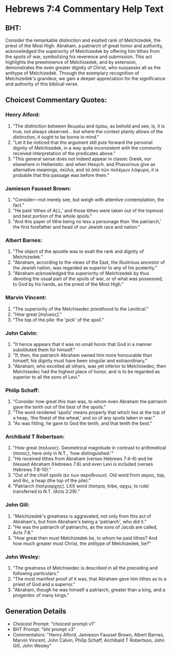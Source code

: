 # Hebrews 7:4 Commentary Help Text

## BHT:
Consider the remarkable distinction and exalted rank of Melchizedek, the priest of the Most High. Abraham, a patriarch of great honor and authority, acknowledged the superiority of Melchizedek by offering him tithes from the spoils of war, symbolizing his reverence and submission. This act highlights the preeminence of Melchizedek, and by extension, demonstrates the even greater dignity of Christ, who surpasses all as the antitype of Melchizedek. Through the exemplary recognition of Melchizedek's grandeur, we gain a deeper appreciation for the significance and authority of this biblical verse.

## Choicest Commentary Quotes:
### Henry Alford:
1. "The distinction between θεωρέω and ὁράω, as behold and see, is, it is true, not always observed... but where the context plainly allows of the distinction, it ought to be borne in mind."
2. "Let it be noticed that the argument still puts forward the personal dignity of Melchisedek, in a way quite inconsistent with the commonly received interpretation of the predicates above."
3. "This general sense does not indeed appear in classic Greek, nor elsewhere in Hellenistic: and when Hesych. and Phavorinus give as alternative meanings, σκῦλα, and τὰ ἀπὸ τῶν πολέμων λάφυρα, it is probable that this passage was before them."

### Jamieson Fausset Brown:
1. "Consider—not merely see, but weigh with attentive contemplation, the fact."
2. "He paid 'tithes of ALL,' and those tithes were taken out of the topmost and best portion of the whole spoils."
3. "And this payer of tithe being no less a personage than 'the patriarch,' the first forefather and head of our Jewish race and nation."

### Albert Barnes:
1. "The object of the apostle was to exalt the rank and dignity of Melchizedek."
2. "Abraham, according to the views of the East, the illustrious ancestor of the Jewish nation, was regarded as superior to any of his posterity."
3. "Abraham acknowledged the superiority of Melchizedek by thus devoting the usual part of the spoils of war, or of what was possessed, to God by his hands, as the priest of the Most High."

### Marvin Vincent:
1. "The superiority of the Melchisedec priesthood to the Levitical." 
2. "How great [πηλικος]." 
3. "The top of the pile: the 'pick' of the spoil."

### John Calvin:
1. "It hence appears that it was no small honor that God in a manner substituted them for himself."
2. "If, then, the patriarch Abraham owned him more honourable than himself, his dignity must have been singular and extraordinary."
3. "Abraham, who excelled all others, was yet inferior to Melchisedec; then Melchisedec had the highest place of honor, and is to be regarded as superior to all the sons of Levi."

### Philip Schaff:
1. "Consider how great this man was, to whom even Abraham the patriarch gave the tenth out of the best of the spoils." 
2. "The word rendered 'spoils' means properly that which lies at the top of a heap, 'the finest of the wheat,' and so of any spoils taken in war." 
3. "As was fitting, he gave to God the tenth, and that tenth the best."

### Archibald T Robertson:
1. "How great (πηλικος). Geometrical magnitude in contrast to arithmetical (ποσος), here only in N.T., 'how distinguished.'"
2. "He received tithes from Abraham (verses Hebrews 7:4-6) and he blessed Abraham (Hebrews 7:6) and even Levi is included (verses Hebrews 7:8-10)."
3. "Out of the chief spoils (εκ των ακροθινιων). Old word from ακρος, top, and θις, a heap (the top of the pile)."
4. "Patriarch (πατριαρχης). LXX word (πατρια, tribe, αρχω, to rule) transferred to N.T. (Acts 2:29)."

### John Gill:
1. "Melchizedek's greatness is aggravated, not only from this act of Abraham's, but from Abraham's being a 'patriarch', who did it."
2. "He was the patriarch of patriarchs, as the sons of Jacob are called, Acts 7:8."
3. "How great then must Melchizedek be, to whom he paid tithes? And how much greater must Christ, the antitype of Melchizedek, be?"

### John Wesley:
1. "The greatness of Melchisedec is described in all the preceding and following particulars."
2. "The most manifest proof of it was, that Abraham gave him tithes as to a priest of God and a superior."
3. "Abraham, though he was himself a patriarch, greater than a king, and a progenitor of many kings."


## Generation Details
- Choicest Prompt: "choicest prompt v1"
- BHT Prompt: "bht prompt v3"
- Commentators: "Henry Alford, Jamieson Fausset Brown, Albert Barnes, Marvin Vincent, John Calvin, Philip Schaff, Archibald T Robertson, John Gill, John Wesley"
